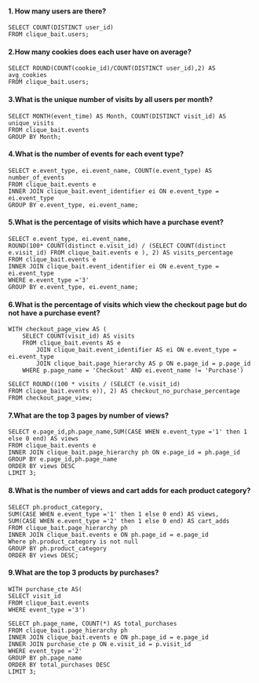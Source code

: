 #### 1. How many users are there?
```Mysql
SELECT COUNT(DISTINCT user_id)
FROM clique_bait.users;
```

#### 2.How many cookies does each user have on average?
```Mysql
SELECT ROUND(COUNT(cookie_id)/COUNT(DISTINCT user_id),2) AS avg_cookies
FROM clique_bait.users;
```

#### 3.What is the unique number of visits by all users per month?
```Mysql
SELECT MONTH(event_time) AS Month, COUNT(DISTINCT visit_id) AS unique_visits
FROM clique_bait.events
GROUP BY Month;
```

#### 4.What is the number of events for each event type?
```Mysql
SELECT e.event_type, ei.event_name, COUNT(e.event_type) AS number_of_events
FROM clique_bait.events e
INNER JOIN clique_bait.event_identifier ei ON e.event_type = ei.event_type
GROUP BY e.event_type, ei.event_name;
```

#### 5.What is the percentage of visits which have a purchase event?
```Mysql
SELECT e.event_type, ei.event_name,
ROUND(100* COUNT(distinct e.visit_id) / (SELECT COUNT(distinct e.visit_id) FROM clique_bait.events e ), 2) AS visits_percentage
FROM clique_bait.events e
INNER JOIN clique_bait.event_identifier ei ON e.event_type = ei.event_type
WHERE e.event_type ='3'
GROUP BY e.event_type, ei.event_name;
```

#### 6.What is the percentage of visits which view the checkout page but do not have a purchase event?
```Mysql
WITH checkout_page_view AS (
    SELECT COUNT(visit_id) AS visits
    FROM clique_bait.events AS e
        JOIN clique_bait.event_identifier AS ei ON e.event_type = ei.event_type
        JOIN clique_bait.page_hierarchy AS p ON e.page_id = p.page_id
    WHERE p.page_name = 'Checkout' AND ei.event_name != 'Purchase')

SELECT ROUND((100 * visits / (SELECT (e.visit_id)
FROM clique_bait.events e)), 2) AS checkout_no_purchase_percentage
FROM checkout_page_view;
```

#### 7.What are the top 3 pages by number of views?
```Mysql
SELECT e.page_id,ph.page_name,SUM(CASE WHEN e.event_type ='1' then 1 else 0 end) AS views
FROM clique_bait.events e
INNER JOIN clique_bait.page_hierarchy ph ON e.page_id = ph.page_id
GROUP BY e.page_id,ph.page_name
ORDER BY views DESC
LIMIT 3;
```

#### 8.What is the number of views and cart adds for each product category?
```Mysql
SELECT ph.product_category,
SUM(CASE WHEN e.event_type ='1' then 1 else 0 end) AS views,
SUM(CASE WHEN e.event_type ='2' then 1 else 0 end) AS cart_adds
FROM clique_bait.page_hierarchy ph
INNER JOIN clique_bait.events e ON ph.page_id = e.page_id
Where ph.product_category is not null
GROUP BY ph.product_category
ORDER BY views DESC;
```

#### 9.What are the top 3 products by purchases?
```Mysql
WITH purchase_cte AS(
SELECT visit_id
FROM clique_bait.events
WHERE event_type ='3')

SELECT ph.page_name, COUNT(*) AS total_purchases
FROM clique_bait.page_hierarchy ph
INNER JOIN clique_bait.events e ON ph.page_id = e.page_id
INNER JOIN purchase_cte p ON e.visit_id = p.visit_id
WHERE event_type ='2'
GROUP BY ph.page_name
ORDER BY total_purchases DESC
LIMIT 3;
```
